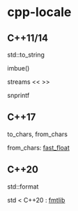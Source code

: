 # cpp-locale

## C++11/14

std::to_string

imbue()

streams << >>

snprintf

## C++17

to_chars, from_chars

from_chars: [fast_float](https://github.com/fastfloat/fast_float)

## C++20

std::format

std < C++20 : [fmtlib](https://github.com/fmtlib/fmt)
